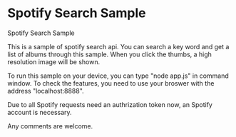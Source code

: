 # Spotify Search Sample
Spotify Search Sample

This is a sample of spotify search api. 
You can search a key word and get a list of albums through this sample. 
When you click the thumbs, a high resolution image will be shown.

To run this sample on your device, you can type "node app.js" in command window.
To check the features, you need to use your broswer with the address "localhost:8888".

Due to all Spotify requests need an authrization token now, an Spotify account is necessary.

Any comments are welcome.

